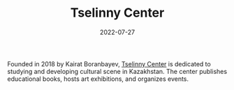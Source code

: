 ﻿---
title: "Tselinny Center"
linkTitle: "Tselinny Center"
contributor: ["Aizada Arystanbek"]
date: 2022-07-27
countries: ["Kazakhstan"]
category: ["Local NGO"]
tags: ["culture", "art", "research"]
date_start: [2018]
date_end: []
data_type: ["qualitative", "discourse", "art"] 
language: ["Russian", "Kazakh"]
updated: 2023-05-26
description: 
  Tselinny Center is dedicated to studying and developing cultural scene in Kazakhstan.
---

Founded in 2018 by Kairat Boranbayev, [Tselinny Center](http://tselinny.org/) is dedicated to studying and developing cultural scene in Kazakhstan. The center publishes educational books, hosts art exhibitions, and organizes events. 
